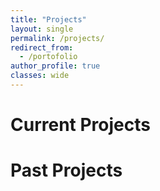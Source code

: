```yaml
---
title: "Projects"
layout: single
permalink: /projects/
redirect_from:
  - /portofolio
author_profile: true
classes: wide
---
```


# Current Projects

# Past Projects
